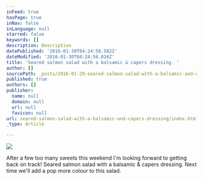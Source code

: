 ```yaml
---
inFeed: true
hasPage: true
inNav: false
inLanguage: null
starred: false
keywords: []
description: Description
datePublished: '2016-01-30T04:24:58.582Z'
dateModified: '2016-01-30T04:24:56.016Z'
title: 'Seared salmon salad with a balsamic & capers dressing. '
author: []
sourcePath: _posts/2016-01-29-seared-salmon-salad-with-a-balsamic-and-capers-dressing.md
published: true
authors: []
publisher:
  name: null
  domain: null
  url: null
  favicon: null
url: seared-salmon-salad-with-a-balsamic-and-capers-dressing/index.html
_type: Article

---
```

![](https://s3-us-west-2.amazonaws.com/the-grid-img/p/3e8595d819ac624ac90a9d36da80c0fe1505687b.jpg)

After a few too many sweets this weekend I'm looking forward to getting back on track! Seared salmon salad with a balsamic & capers dressing. Next time we'll add a pop more colour to this salad.